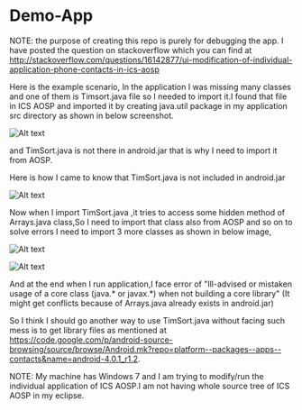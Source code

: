 Demo-App
========

NOTE: the purpose of creating this repo is purely for debugging the app.
I have posted the question on stackoverflow which you can find at http://stackoverflow.com/questions/16142877/ui-modification-of-individual-application-phone-contacts-in-ics-aosp

Here is the example scenario, In the application I was missing many classes and one of them is Timsort.java file so I needed to import it.I found that file in ICS AOSP and imported it by creating java.util package in my application src directory as shown in below screenshot.

![Alt text](http://thumbnails102.imagebam.com/25100/16445b250997206.jpg "")


and TimSort.java is not there in android.jar that is why I need to import it from AOSP.

Here is how I came to know that TimSort.java is not included in android.jar

![Alt text](http://thumbnails106.imagebam.com/25099/2b52d9250989643.jpg "")


Now when I import TimSort.java ,it tries to access some hidden method of Arrays.java class,So I need to import that class also from AOSP and so on to solve errors I need to import 3 more classes as shown in below image,

![Alt text](http://thumbnails105.imagebam.com/25100/0ba594250995720.jpg "")

![Alt text](http://thumbnails106.imagebam.com/25100/eea749250994970.jpg "")


And at the end when I run application,I face error of "Ill-advised or mistaken usage of a core class (java.* or javax.*)
when not building a core library" (It might get conflicts because of Arrays.java already exists in android.jar)

So I think I should go another way to use TimSort.java without facing such mess is to get library files as mentioned at https://code.google.com/p/android-source-browsing/source/browse/Android.mk?repo=platform--packages--apps--contacts&name=android-4.0.1_r1.2.



NOTE: My machine has Windows 7 and I am trying to modify/run the individual application of ICS AOSP.I am not having whole source tree of ICS AOSP in my eclipse.








